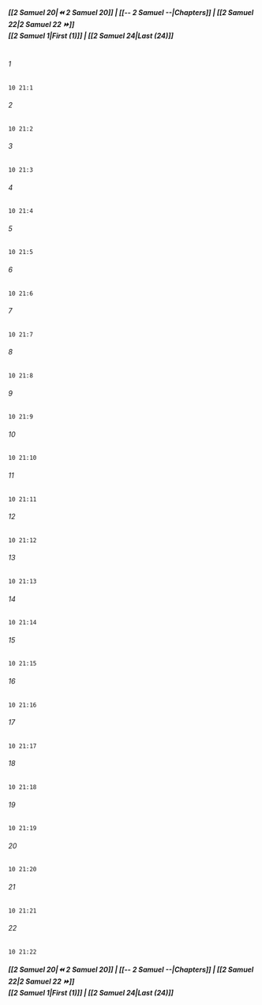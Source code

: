 
##### **[[2 Samuel 20|⏪ 2 Samuel 20]] | [[-- 2 Samuel --|Chapters]] | [[2 Samuel 22|2 Samuel 22 ⏩]]**<br>**[[2 Samuel 1|First (1)]] | [[2 Samuel 24|Last (24)]]**<br><br>

###### 1
``` verse
10 21:1
```
###### 2
``` verse
10 21:2
```
###### 3
``` verse
10 21:3
```
###### 4
``` verse
10 21:4
```
###### 5
``` verse
10 21:5
```
###### 6
``` verse
10 21:6
```
###### 7
``` verse
10 21:7
```
###### 8
``` verse
10 21:8
```
###### 9
``` verse
10 21:9
```
###### 10
``` verse
10 21:10
```
###### 11
``` verse
10 21:11
```
###### 12
``` verse
10 21:12
```
###### 13
``` verse
10 21:13
```
###### 14
``` verse
10 21:14
```
###### 15
``` verse
10 21:15
```
###### 16
``` verse
10 21:16
```
###### 17
``` verse
10 21:17
```
###### 18
``` verse
10 21:18
```
###### 19
``` verse
10 21:19
```
###### 20
``` verse
10 21:20
```
###### 21
``` verse
10 21:21
```
###### 22
``` verse
10 21:22
```

##### **[[2 Samuel 20|⏪ 2 Samuel 20]] | [[-- 2 Samuel --|Chapters]] | [[2 Samuel 22|2 Samuel 22 ⏩]]**<br>**[[2 Samuel 1|First (1)]] | [[2 Samuel 24|Last (24)]]**
